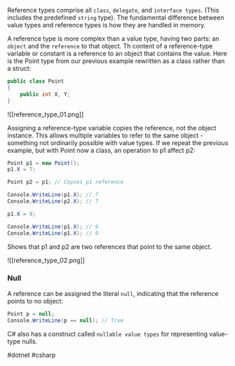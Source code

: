Reference types comprise all `class`, `delegate`, and `interface types`. (This includes the predefined `string` type).
The fundamental difference between value types and reference types is how they are handled in memory.

A reference type is more complex than a value type, having two parts: an `object` and the `reference` to that object. Th content of a reference-type variable or constant is a reference to an object that contains the value. Here is the Point type from our previous example rewritten as a class rather than a struct:

```csharp
public class Point
{
	public int X, Y;
}
```

![[reference_type_01.png]]

Assigning a reference-type variable copies the reference, not the object instance. This allows multiple variables to refer to the same object - something not ordinarily possible with value types. If we repeat the previous example, but with Point now a class, an operation to p1 affect p2:

```csharp
Point p1 = new Point();
p1.X = 7;

Point p2 = p1; // Copies p1 reference

Console.WriteLine(p1.X); // 7
Console.WriteLine(p2.X); // 7

p1.X = 9;

Console.WriteLine(p1.X); // 9
Console.WriteLine(p1.X); // 9
```

Shows that p1 and p2 are two references that point to the same object.

![[reference_type_02.png]]

### Null

A reference can be assigned the literal `null`, indicating that the reference points to no object:

```csharp
Point p = null;
Console.WriteLine(p == null); // True
```

C# also has a construct called `nullable value types` for representing value-type nulls.

#dotnet #csharp 